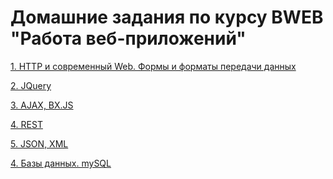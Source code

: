 # Домашние задания по курсу BWEB "Работа веб-приложений"


[1. HTTP и современный Web. Формы и форматы передачи данных](https://github.com/netology-code/bweb-homeworks/tree/main/1.%20HTTP)

[2. JQuery](https://github.com/netology-code/bweb-homeworks/tree/main/2.%20JQuery)

[3. AJAX, BX.JS](https://github.com/netology-code/bweb-homeworks/tree/main/3.%20AJAX%2C%20BX.JS)

[4. REST](https://github.com/netology-code/bweb-homeworks/tree/main/4.%20REST)

[5. JSON, XML]()

[4. Базы данных. mySQL]()
